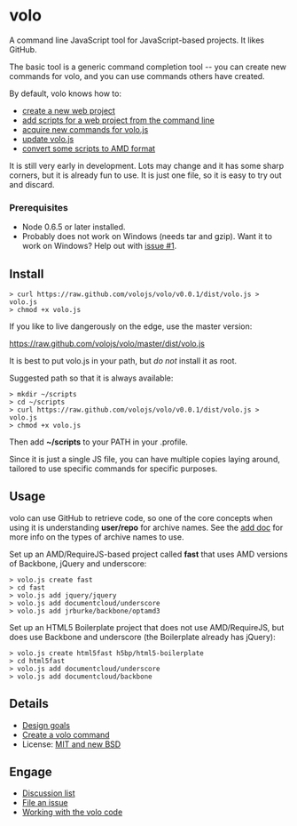 # volo

A command line JavaScript tool for JavaScript-based projects. It likes
GitHub.

The basic tool is a generic command completion tool -- you can create new
commands for volo, and you can use commands others have created.

By default, volo knows how to:

* [create a new web project](https://github.com/volojs/volo/blob/master/volo/create/doc.md)
* [add scripts for a web project from the command line](https://github.com/volojs/volo/blob/master/volo/add/doc.md)
* [acquire new commands for volo.js](https://github.com/volojs/volo/blob/master/volo/acquire/doc.md)
* [update volo.js](https://github.com/volojs/volo/blob/master/volo/rejuvenate/doc.md)
* [convert some scripts to AMD format](https://github.com/volojs/volo/blob/master/volo/amdify/doc.md)

It is still very early in development. Lots may change and it has some sharp
corners, but it is already fun to use. It is just one file, so it is
easy to try out and discard.

### Prerequisites

* Node 0.6.5 or later installed.
* Probably does not work on Windows (needs tar and gzip). Want it to work on
Windows? Help out with [issue #1](https://github.com/volojs/volo/issues/1).

## Install

    > curl https://raw.github.com/volojs/volo/v0.0.1/dist/volo.js > volo.js
    > chmod +x volo.js

If you like to live dangerously on the edge, use the master version:

https://raw.github.com/volojs/volo/master/dist/volo.js

It is best to put volo.js in your path, but *do not* install it as root.

Suggested path so that it is always available:

    > mkdir ~/scripts
    > cd ~/scripts
    > curl https://raw.github.com/volojs/volo/v0.0.1/dist/volo.js > volo.js
    > chmod +x volo.js

Then add **~/scripts** to your PATH in your .profile.

Since it is just a single JS file, you can have multiple copies laying around,
tailored to use specific commands for specific purposes.

## Usage

volo can use GitHub to retrieve code, so one of the core concepts when using
it is understanding **user/repo** for archive names. See the
[add doc](https://github.com/volojs/volo/blob/master/volo/add/doc.md) for more
info on the types of archive names to use.

Set up an AMD/RequireJS-based project called **fast** that uses AMD versions of
Backbone, jQuery and underscore:

    > volo.js create fast
    > cd fast
    > volo.js add jquery/jquery
    > volo.js add documentcloud/underscore
    > volo.js add jrburke/backbone/optamd3

Set up an HTML5 Boilerplate project that does not use AMD/RequireJS, but does
use Backbone and underscore (the Boilerplate already has jQuery):

    > volo.js create html5fast h5bp/html5-boilerplate
    > cd html5fast
    > volo.js add documentcloud/underscore
    > volo.js add documentcloud/backbone

## Details

* [Design goals](https://github.com/volojs/volo/blob/master/docs/designGoals.md)
* [Create a volo command](https://github.com/volojs/volo/blob/master/docs/createCommand.md)
* License: [MIT and new BSD](https://github.com/volojs/volo/blob/master/LICENSE)

## Engage

* [Discussion list](http://groups.google.com/group/volojs)
* [File an issue](https://github.com/volojs/volo/issues)
* [Working with the volo code](https://github.com/volojs/volo/blob/master/docs/workingWithCode.md)

